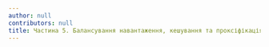 ```yaml
---
author: null
contributors: null
title: Частина 5. Балансування навантаження, кешування та проксіфікація
---
```


<!---

# Part 5. Load balancing, caching and proxyfication

## HAProxy

In this chapter, you will learn about XXXXXXX.

****

**Objectives**: In this chapter, you will learn how to:

:heavy_check_mark: XXX  
:heavy_check_mark: XXX  

:checkered_flag: **XXX**, **XXX**

**Knowledge**: :star:  
**Complexity**: :star:  

**Reading time**: XX minutes

****

### Generalities

### Configuration

### Security

### Workshop

#### Task 1 : XXX

#### Task 2 : XXX

#### Task 3 : XXX

#### Task 4 : XXX

### Check your Knowledge

:heavy_check_mark: Simple question? (3 answers)

:heavy_check_mark: Question with multiple answers?

* [ ] Answer 1  
* [ ] Answer 2  
* [ ] Answer 3  
* [ ] Answer 4  

## Varnish

In this chapter, you will learn about XXXXXXX.

****

**Objectives**: In this chapter, you will learn how to:

:heavy_check_mark: XXX  
:heavy_check_mark: XXX  

:checkered_flag: **XXX**, **XXX**

**Knowledge**: :star:  
**Complexity**: :star:  

**Reading time**: XX minutes

****

### Generalities

### Configuration

### Security

### Workshop

#### Task 1 : XXX

#### Task 2 : XXX

#### Task 3 : XXX

#### Task 4 : XXX

### Check your Knowledge

:heavy_check_mark: Simple question? (3 answers)

:heavy_check_mark: Question with multiple answers?

* [ ] Answer 1  
* [ ] Answer 2  
* [ ] Answer 3  
* [ ] Answer 4  

## Squid

In this chapter, you will learn about XXXXXXX.

****

**Objectives**: In this chapter, you will learn how to:

:heavy_check_mark: XXX  
:heavy_check_mark: XXX  

:checkered_flag: **XXX**, **XXX**

**Knowledge**: :star:  
**Complexity**: :star:  

**Reading time**: XX minutes

****

### Generalities

### Configuration

### Security

### Workshop

#### Task 1 : XXX

#### Task 2 : XXX

#### Task 3 : XXX

#### Task 4 : XXX

### Check your Knowledge

:heavy_check_mark: Simple question? (3 answers)

:heavy_check_mark: Question with multiple answers?

* [ ] Answer 1  
* [ ] Answer 2  
* [ ] Answer 3  
* [ ] Answer 4  

-->
